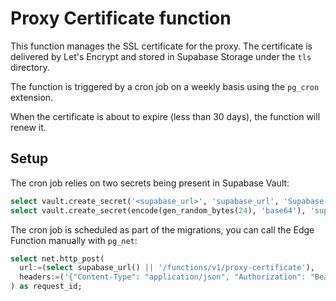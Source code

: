 # Proxy Certificate function

This function manages the SSL certificate for the proxy. The certificate is delivered by Let's Encrypt and stored in Supabase Storage under the `tls` directory.

The function is triggered by a cron job on a weekly basis using the `pg_cron` extension.

When the certificate is about to expire (less than 30 days), the function will renew it.

## Setup

The cron job relies on two secrets being present in Supabase Vault:

```sql
select vault.create_secret('<supabase_url>', 'supabase_url', 'Supabase API URL');
select vault.create_secret(encode(gen_random_bytes(24), 'base64'), 'supabase_functions_proxy_certificate_secret', 'Shared secret to trigger the "proxy-certificate" Supabase Edge Function');
```

The cron job is scheduled as part of the migrations, you can call the Edge Function manually with `pg_net`:

```sql
select net.http_post(
  url:=(select supabase_url() || '/functions/v1/proxy-certificate'),
  headers:=('{"Content-Type": "application/json", "Authorization": "Bearer ' || (select supabase_functions_proxy_certificate_secret()) || '"}')::jsonb
) as request_id;
```